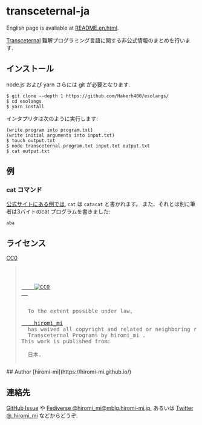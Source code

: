 # transceternal-ja

English page is avaliable at [README.en.html](README.en.html).

[Transceternal](https://esolangs.org/wiki/Transceternal) 難解プログラミング言語に関する非公式情報のまとめを行います. 

## インストール
node.js および yarn さらには git が必要となります.

```
$ git clone --depth 1 https://github.com/Hakerh400/esolangs/
$ cd esolangs
$ yarn install
```

インタプリタは次のように実行します:
```
(write program into program.txt)
(write initial arguments into input.txt)
$ touch output.txt
$ node transceternal program.txt input.txt output.txt
$ cat output.txt
```

## 例

### cat コマンド
[公式サイトにある例では](https://esolangs.org/wiki/Transceternal#Cat), `cat` は `catacat` と書かれます。
また、それとは別に筆者は3バイトのcat プログラムを書きました:
```
aba
```

## ライセンス
[CC0](https://creativecommons.org/share-your-work/public-domain/cc0/)

<blockquote><pre>
<p xmlns:dct="http://purl.org/dc/terms/" xmlns:vcard="http://www.w3.org/2001/vcard-rdf/3.0#">
  <a rel="license"
     href="http://creativecommons.org/publicdomain/zero/1.0/">
    <img src="http://i.creativecommons.org/p/zero/1.0/88x31.png" style="border-style: none;" alt="CC0" />
  </a>
  <br />
  To the extent possible under law,
  <a rel="dct:publisher"
     href="https://hiromi-mi.github.io/transceternal-ja/">
    <span property="dct:title">hiromi_mi</span></a>
  has waived all copyright and related or neighboring rights to
  <span property="dct:title">Transceternal Programs by hiromi_mi </span>.
This work is published from:
<span property="vcard:Country" datatype="dct:ISO3166"
      content="JP" about="https://hiromi-mi.github.io/transceternal-ja/">
  日本</span>.
</p></pre>
</blockquote>
## Author
[hiromi-mi](https://hiromi-mi.github.io/)

## 連絡先
[GitHub Issue](https://github.com/hiromi-mi/transceternal-ja/issues) や [Fediverse @hiromi_mi@mblg.hiromi-mi.jp](https://mblg.hiromi-mi.jp/), あるいは [Twitter @_hiromi_mi](https://twitter.com/_hiromi_mi) などからどうぞ.
